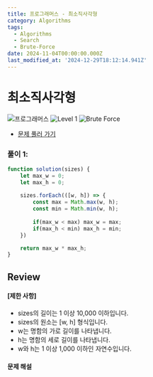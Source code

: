 ```yaml
---
title: 프로그래머스 - 최소직사각형
category: Algorithms
tags:
  - Algorithms
  - Search
  - Brute-Force
date: 2024-11-04T00:00:00.000Z
last_modified_at: '2024-12-29T18:12:14.941Z'
---
```


# 최소직사각형

<img src="https://img.shields.io/badge/-프로그래머스-1e2a3c" alt="프로그래머스"/> <img src="https://img.shields.io/badge/-Level 1-blue" alt="Level 1"/> <img src="https://img.shields.io/badge/-Brute Force-midnightblue" alt="Brute Force"/> 

- [문제 풀러 가기](https://school.programmers.co.kr/learn/courses/30/lessons/86491)

### 풀이 1:

```js
function solution(sizes) {
    let max_w = 0;
    let max_h = 0;
    
    sizes.forEach(([w, h]) => {
        const max = Math.max(w, h);
        const min = Math.min(w, h);
        
        if(max_w < max) max_w = max;
        if(max_h < min) max_h = min;
    })

    return max_w * max_h;
}
```

## Review 
#### [제한 사항]

- sizes의 길이는 1 이상 10,000 이하입니다.
- sizes의 원소는 [w, h] 형식입니다.
- w는 명함의 가로 길이를 나타냅니다.
- h는 명함의 세로 길이를 나타냅니다.
- w와 h는 1 이상 1,000 이하인 자연수입니다.

#### 문제 해설
